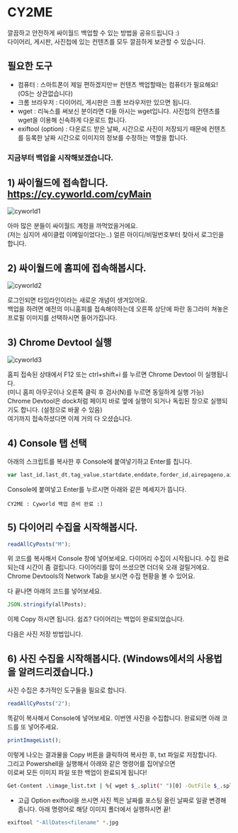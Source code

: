 # CY2ME
 깔끔하고 안전하게 싸이월드 백업할 수 있는 방법을 공유드립니다 :)  
 다이어리, 게시판, 사진첩에 있는 컨텐츠를 모두 깔끔하게 보관할 수 있습니다.  


 ## 필요한 도구
 - 컴퓨터 : 스마트폰이 제일 편하겠지만ㅠ 컨텐츠 백업할때는 컴퓨터가 필요해요! (OS는 상관없습니다)
 - 크롬 브라우저 : 다이어리, 게시판은 크롬 브라우저만 있으면 됩니다.
 - wget : 리눅스를 써보신 분이라면 다들 아시는 wget입니다. 사진첩의 컨텐츠를 wget을 이용해 신속하게 다운로드 합니다.
 - exiftool (option) : 다운로드 받은 날짜, 시간으로 사진이 저장되기 때문에 컨텐츠를 등록한 날짜 시간으로 이미지의 정보를 수정하는 역할을 합니다.


### 지금부터 백업을 시작해보겠습니다.


## 1) 싸이월드에 접속합니다. https://cy.cyworld.com/cyMain
 ![cyworld1](https://github.com/designe/cy2me/blob/master/assets/cy1.PNG?raw=true)
 
 아마 많은 분들이 싸이월드 계정을 까먹었을거에요.  
 (저는 심지어 세이클럽 이메일이었다는..) 얼른 아이디/비밀번호부터 찾아서 로그인을 합니다.
 

## 2) 싸이월드에 홈피에 접속해봅시다.
![cyworld2](https://github.com/designe/cy2me/blob/master/assets/cy2.PNG?raw=true)
 
 로그인되면 타임라인이라는 새로운 개념이 생겨있어요.  
 백업을 하려면 예전의 미니홈피를 접속해야하는데 오른쪽 상단에 파란 동그라미 쳐놓은 프로필 이미지를 선택하시면 들어가집니다.


## 3) Chrome Devtool 실행
![cyworld3](https://github.com/designe/cy2me/blob/master/assets/cy3.PNG?raw=true)

 홈피 접속된 상태에서 F12 또는 ctrl+shift+i 를 누르면 Chrome Devtool 이 실행됩니다.  
 (미니 홈피 아무곳이나 오른쪽 클릭 후 검사(N)를 누르면 동일하게 실행 가능)  
 Chrome Devtool은 dock처럼 페이지 바로 옆에 실행이 되거나 독립된 창으로 실행되기도 합니다. (설정으로 바꿀 수 있음)  
 여기까지 접속하셨다면 이제 거의 다 오셨습니다.  


## 4) Console 탭 선택
아래의 스크립트를 복사한 후 Console에 붙여넣기하고 Enter를 칩니다.
```js
var last_id,last_dt,tag_value,startdate,enddate,forder_id,airepageno,airecase,airelastdate,html="",type="more",search="",allPosts=[],postIdx=0,activateReply=!1;function getBase64Image(t){var e=document.createElement("canvas");return e.width=t.width,e.height=t.height,e.getContext("2d").drawImage(t,0,0),e.toDataURL("image/jpg").replace(/^data:image\/(png|jpg);base64,/,"")}function printImageList(){for(var t="",e=0,a=0;a<allPosts.length;a++)"2"==allPosts[a].type&&(e++,t+="http://nthumb.cyworld.com/thumb?v=0&width=810&url="+allPosts[a].image+" "+e+"_"+allPosts[a].date.replace(/\./gi,"")+"_"+allPosts[a].time.replace(/\:/gi,"")+"."+allPosts[a].image.split(".").pop()+" "+allPosts[a].date.replace(/\./gi,":")+" "+allPosts[a].time+"\n");return t}function readAllCyPosts(t){allPosts=[];var e=readCyPost(30,t);if(postIdx=e,e>30){postIdx=30;do{readCyPost(e-postIdx,t),postIdx+=30}while(e-postIdx>0)}}function readCyPost(t,e){var a=0;return $.ajax({url:"/home/"+homeTid+"/posts",data:{startdate:startdate,enddate:enddate,folderid:"",tagname:tag_value,lastid:last_id,lastdate:last_dt,listsize:t,homeId:homeTid,airepageno:airepageno,airecase:airecase,airelastdate:airelastdate,searchType:srchType,search:search},cache:!1,dataType:"json",async:!1,success:function(s){console.log(t),last_dt=s.lastdate,a=s.totalCount;var o=postIdx;s.postList.length>0?s.postList.some((function(t,a){if(console.log(o+a+"번째 컨텐츠 수집중입니다."),console.log(t),e&&t.serviceType!=e)return!1;var s={type:t.serviceType,writer:t.writer,viewCount:t.viewCount};switch(s.type){case"2":s.image=t.summaryModel.image;break;case"1":case"M":break;case"7":return e?allPosts[o+a]=s:allPosts.push(s),!1}try{$.ajax({url:"/home/"+homeTid+"/post/"+t.identity+"/layer",cache:!1,dataType:"html",data:{},success:function(i,l,r){var n=$("<output>").append($.parseHTML(i));if(void 0===$(".textData",n)[0])return!1;("M"!=s.type&&(s.title=$("#cyco-post-title",n)[0].innerText.trim()),s.content=$(".textData",n)[0].innerText.trim(),s.date=$(".view1",n)[0].innerText.trim().split(" ")[0].split("\t").pop(),s.time=$(".view1",n)[0].innerText.trim().split(" ")[1],activateReply)?0!=t.commentCount?$.ajax({url:"/home/"+homeTid+"/post/"+t.identity+"/comment",dataType:"json",data:{},success:function(t,i,l){for(comment_idx in s.comments=[],t.commentList){var r=t.commentList[comment_idx].contentModel[0];r.name=t.commentList[comment_idx].writer.name,s.comments.push(r)}e?allPosts.push(s):allPosts[o+a]=s}}):e?allPosts.push(s):allPosts[o+a]=s:e?allPosts.push(s):allPosts[o+a]=s}})}catch(t){console.error(t)}})):a=0}}),a}"more"==type?(last_id=$(".hiddenId:last").data("id"),last_dt="",airepageno=$("#airepageno").val(),airecase=$("#airecase").val(),airelastdate=$("#airelastdate").val(),srchType=$("#searchType").val(),tag_value=$("#tagname").val(),forder_id=$("#folderid").val()):home_idx=0,console.log("CY2ME : Cyworld 백업 준비 완료 :)");
```

Console에 붙여넣고 Enter를 누르시면 아래와 같은 메세지가 뜹니다.
```
CY2ME : Cyworld 백업 준비 완료 :)
```


## 5) 다이어리 수집을 시작해봅시다.
```js
readAllCyPosts("M");
```
위 코드를 복사해서 Console 창에 넣어보세요. 다이어리 수집이 시작됩니다.
수집 완료되는데 시간이 좀 걸립니다. 다이어리를 많이 쓰셨으면 더더욱 오래 걸릴거에요.
Chrome Devtools의 Network Tab을 보시면 수집 현황을 볼 수 있어요.

다 끝나면 아래의 코드를 넣어보세요.
```js
JSON.stringify(allPosts);
```

이제 Copy 하시면 됩니다. 쉽죠?
다이어리는 백업이 완료되었습니다.

다음은 사진 저장 방법입니다.


## 6) 사진 수집을 시작해봅시다. (Windows에서의 사용법을 알려드리겠습니다.)

사진 수집은 추가적인 도구들을 필요로 합니다.
```js
readAllCyPosts("2");
```
똑같이 복사해서 Console에 넣어보세요. 이번엔 사진을 수집합니다.
완료되면 아래 코드를 또 넣어주세요.

```js
printImageList();
```

이렇게 나오는 결과물을 Copy 버튼을 클릭하여 복사한 후, txt 파일로 저장합니다.  
그리고 Powershell을 실행해서 아래와 같은 명령어를 집어넣으면  
이로써 모든 이미지 파일 또한 백업이 완료되게 됩니다!

```bash
Get-Content .\image_list.txt | %{ wget $_.split(" ")[0] -OutFile $_.split(" ")[1];}
```

+ 고급 Option
exiftool을 쓰시면 사진 찍은 날짜를 포스팅 올린 날짜로 일괄 변경해줍니다.
아래 명령어로 해당 이미지 폴더에서 실행하시면 끝!
```bash
exiftool "-AllDates<filename" *.jpg
```
